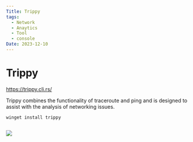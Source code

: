 ```yaml
---
Title: Trippy
tags:
  - Network
  - Anaytics
  - Tool
  - console
Date: 2023-12-10
---
```


# Trippy

https://trippy.cli.rs/

Trippy combines the functionality of traceroute and ping and is designed to assist with the analysis of networking issues.
```BAT
winget install trippy


```

![](https://trippy.cli.rs/assets/0.8.0/trippy.gif)

